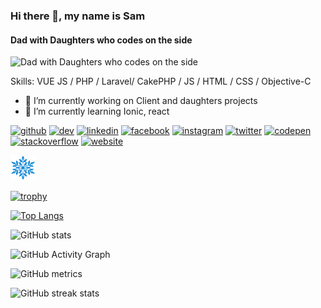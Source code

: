 ### Hi there 👋, my name is Sam
#### Dad with Daughters who codes on the side
![Dad with Daughters who codes on the side](https://arturssmirnovs.github.io/github-profile-readme-generator/images/banner.png)


Skills: VUE JS / PHP / Laravel/ CakePHP / JS / HTML / CSS / Objective-C

- 🔭 I’m currently working on Client and daughters projects 
- 🌱 I’m currently learning Ionic, react 


[<img src='https://cdn.jsdelivr.net/npm/simple-icons@3.0.1/icons/github.svg' alt='github' height='40'>](https://github.com/sdevore)  [<img src='https://cdn.jsdelivr.net/npm/simple-icons@3.0.1/icons/dev-dot-to.svg' alt='dev' height='40'>](https://dev.to/sdevore)  [<img src='https://cdn.jsdelivr.net/npm/simple-icons@3.0.1/icons/linkedin.svg' alt='linkedin' height='40'>](https://www.linkedin.com/in/sdevore/)  [<img src='https://cdn.jsdelivr.net/npm/simple-icons@3.0.1/icons/facebook.svg' alt='facebook' height='40'>](https://www.facebook.com/sdevore)  [<img src='https://cdn.jsdelivr.net/npm/simple-icons@3.0.1/icons/instagram.svg' alt='instagram' height='40'>](https://www.instagram.com/sdevore/)  [<img src='https://cdn.jsdelivr.net/npm/simple-icons@3.0.1/icons/twitter.svg' alt='twitter' height='40'>](https://twitter.com/sdevore)  [<img src='https://cdn.jsdelivr.net/npm/simple-icons@3.0.1/icons/codepen.svg' alt='codepen' height='40'>](https://codepen.io/sdevore)  [<img src='https://cdn.jsdelivr.net/npm/simple-icons@3.0.1/icons/stackoverflow.svg' alt='stackoverflow' height='40'>](https://stackoverflow.com/users/sdevore)  [<img src='https://cdn.jsdelivr.net/npm/simple-icons@3.0.1/icons/icloud.svg' alt='website' height='40'>](https://sdevore.com)  

<a href='https://archiveprogram.github.com/'><img src='https://raw.githubusercontent.com/acervenky/animated-github-badges/master/assets/acbadge.gif' width='40' height='40'></a> 

[![trophy](https://github-profile-trophy.vercel.app/?username=sdevore)](https://github.com/ryo-ma/github-profile-trophy)

[![Top Langs](https://github-readme-stats.vercel.app/api/top-langs/?username=sdevore)](https://github.com/anuraghazra/github-readme-stats)

![GitHub stats](https://github-readme-stats.vercel.app/api?username=sdevore&show_icons=true&count_private=true)  

![GitHub Activity Graph](https://activity-graph.herokuapp.com/graph?username=sdevore)  

![GitHub metrics](https://metrics.lecoq.io/sdevore)  

![GitHub streak stats](https://github-readme-streak-stats.herokuapp.com/?user=sdevore)  

